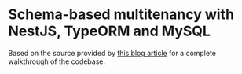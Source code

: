 # Schema-based multitenancy with NestJS, TypeORM and MySQL

Based on the source provided by [this blog article](https://thomasvds.com/schema-based-multitenancy-with-nest-js-type-orm-and-postgres-sql/) for a complete walkthrough of the codebase.
